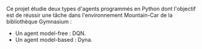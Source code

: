 Ce projet étudie deux types d'agents programmés en Python dont l'objectif est de réussir une tâche dans l'environnement Mountain-Car de la bibliothèque Gymnasium :

- Un agent model-free : DQN.
- Un agent model-based : Dyna.
